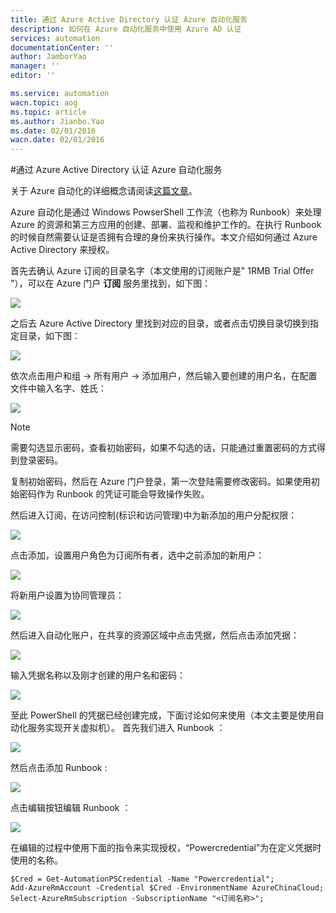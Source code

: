 ```yaml
---
title: 通过 Azure Active Directory 认证 Azure 自动化服务
description: 如何在 Azure 自动化服务中使用 Azure AD 认证
services: automation
documentationCenter: ''
author: JamborYao
manager: ''
editor: ''

ms.service: automation
wacn.topic: aog
ms.topic: article
ms.author: Jianbo.Yao
ms.date: 02/01/2016
wacn.date: 02/01/2016
---
```


#通过 Azure Active Directory 认证 Azure 自动化服务

关于 Azure 自动化的详细概念请阅读[这篇文章](https://www.azure.cn/home/features/automation/)。

Azure 自动化是通过 Windows PowserShell 工作流（也称为 Runbook）来处理 Azure 的资源和第三方应用的创建、部署、监视和维护工作的。在执行 Runbook 的时候自然需要认证是否拥有合理的身份来执行操作。本文介绍如何通过 Azure Active Directory 来授权。

首先去确认 Azure 订阅的目录名字（本文使用的订阅账户是" 1RMB Trial Offer "），可以在 Azure 门户 **订阅** 服务里找到，如下图：

![](./media/aog-automation-connect-mooncake/check_subscription.PNG)

之后去 Azure Active Directory 里找到对应的目录，或者点击切换目录切换到指定目录，如下图：

![](./media/aog-automation-connect-mooncake/change-directory.PNG)

依次点击用户和组 -> 所有用户 -> 添加用户，然后输入要创建的用户名，在配置文件中输入名字、姓氏：

![](./media/aog-automation-connect-mooncake/adduser.PNG)

> [!Note]
> 需要勾选显示密码，查看初始密码，如果不勾选的话，只能通过重置密码的方式得到登录密码。

复制初始密码，然后在 Azure 门户登录，第一次登陆需要修改密码。如果使用初始密码作为 Runbook 的凭证可能会导致操作失败。

然后进入订阅，在访问控制(标识和访问管理)中为新添加的用户分配权限：

![](./media/aog-automation-connect-mooncake/addpermission.PNG)

点击添加，设置用户角色为订阅所有者，选中之前添加的新用户：

![](./media/aog-automation-connect-mooncake/addpermission1.PNG)

将新用户设置为协同管理员：

![](./media/aog-automation-connect-mooncake/addpermission2.PNG)

然后进入自动化账户，在共享的资源区域中点击凭据，然后点击添加凭据：

![](./media/aog-automation-connect-mooncake/addcredential.PNG)

输入凭据名称以及刚才创建的用户名和密码：

![](./media/aog-automation-connect-mooncake/newcredential.PNG)

至此 PowerShell 的凭据已经创建完成，下面讨论如何来使用（本文主要是使用自动化服务实现开关虚拟机）。
首先我们进入 Runbook ：

![](./media/aog-automation-connect-mooncake/entry-runbook.PNG)

然后点击添加 Runbook :

![](./media/aog-automation-connect-mooncake/addrunbook.PNG)

点击编辑按钮编辑 Runbook ：

![](./media/aog-automation-connect-mooncake/edit-runbook.PNG)

在编辑的过程中使用下面的指令来实现授权，“Powercredential”为在定义凭据时使用的名称。

```
$Cred = Get-AutomationPSCredential -Name "Powercredential"; 
Add-AzureRmAccount -Credential $Cred -EnvironmentName AzureChinaCloud;
Select-AzureRmSubscription -SubscriptionName "<订阅名称>";
```